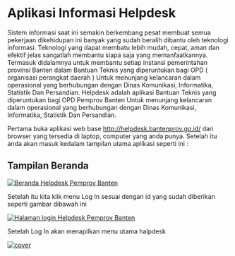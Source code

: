 # Aplikasi Informasi Helpdesk


Sistem informasi saat ini semakin berkembang pesat membuat semua pekerjaan dikehidupan ini banyak yang sudah beralih dibantu oleh teknologi informasi. Teknologi yang dapat membatu lebih mudah, cepat, aman dan efektif jelas sangatlah membantu siapa saja yang memanfaatkannya. Termasuk didalamnya untuk membantu setiap instansi pemerintahan provinsi Banten dalam Bantuan Teknis yang diperuntukan bagi
OPD ( organisasi perangkat daerah ) Untuk menunjang kelancaran dalam operasional yang berhubungan dengan Dinas Komunikasi, Informatika, Statistik Dan Persandian.
Helpdesk adalah aplikasi Bantuan Teknis yang diperuntukan bagi OPD Pemprov Banten 
Untuk menunjang kelancaran dalam operasional yang berhubungan dengan Dinas Komunikasi, Informatika, Statistik Dan Persandian.

Pertama buka aplikasi web base http://helpdesk.bantenprov.go.id/ dari browser yang tersedia di laptop, computer  yang anda punya. Setelah itu anda akan masuk kedalam tampilan utama aplikasi seperti ini :

## Tampilan Beranda

[![Beranda Helpdesk Pemprov Banten](http://img.bangunbanten.com/helpdesk/helpdesk-pemprov-banten-beranda.png)](http://img.bangunbanten.com/helpdesk/helpdesk-pemprov-banten-beranda.png)

Setelah itu kita klik menu Log In sesuai dengan id yang sudah diberikan seperti gambar dibawah ini 

[![Halaman login Helpdesk Pemprov Banten](http://img.bangunbanten.com/helpdesk/helpdesk-pemprov-banten-login.png)](http://img.bangunbanten.com/helpdesk/helpdesk-pemprov-banten-login.png)

Setelah Log In akan menapilkan menu utama halpdesk

[![cover](http://img.bangunbanten.com/helpdesk/helpdesk-pemprov-banten-login.png)](http://img.bangunbanten.com/helpdesk/helpdesk-pemprov-banten-login.png)

